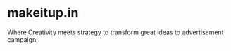 # makeitup.in
Where Creativity meets strategy to transform great ideas to advertisement campaign.   
